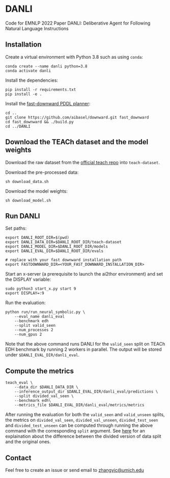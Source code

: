 # DANLI
Code for EMNLP 2022 Paper DANLI: Deliberative Agent for Following Natural Language Instructions


## Installation
Create a virtual environment with Python 3.8 such as using `conda`:
```
conda create --name danli python=3.8
conda activate danli
```
Install the dependencies:
```
pip install -r requirements.txt
pip install -e .
```
Install the [fast-downward PDDL planner](https://www.fast-downward.org/HomePage):
```
cd ..
git clone https://github.com/aibasel/downward.git fast_downward
cd fast_downward && ./build.py
cd ../DANLI
```

## Download the TEACh dataset and the model weights
Download the raw dataset from the [official teach repo](https://github.com/alexa/teach) into `teach-dataset`. 

Download the pre-processed data:
```
sh download_data.sh
```
Download the model weights: 
```
sh download_model.sh
```

## Run DANLI
Set paths:
```
export DANLI_ROOT_DIR=$(pwd)
export DANLI_DATA_DIR=$DANLI_ROOT_DIR/teach-dataset
export DANLI_MODEL_DIR=$DANLI_ROOT_DIR/models
export DANLI_EVAL_DIR=$DANLI_ROOT_DIR/evals

# replace with your fast downward installation path
export FASTDOWNWARD_DIR=<YOUR_FAST_DOWNWARD_INSTALLATION_DIR>
```

Start an x-server (a prerequisite to launch the ai2thor environment) and set the DISPLAY variable:
```
sudo python3 start_x.py start 9
export DISPLAY=:9
```

Run the evaluation:
```
python run/run_neural_symbolic.py \
    --eval_name danli_eval
    --benchmark edh
    --split valid_seen
    --num_processes 2
    --num_gpus 2
```
Note that the above command runs DANLI for the `valid_seen` split on TEACh EDH benchmark by running 2 workers in parallel. The output will be stored under `$DANLI_EVAL_DIR/danli_eval`.

## Compute the metrics
```
teach_eval \
    --data_dir $DANLI_DATA_DIR \
    --inference_output_dir $DANLI_EVAL_DIR/danli_eval/predictions \
    --split divided_val_seen \
    --benchmark edh\
    --metrics_file $DANLI_EVAL_DIR/danli_eval/metrics/metrics
```
After running the evaluation for both the `valid_seen` and `valid_unseen` splits, the metrics on `divided_val_seen`, `divided_val_unseen`, `divided_test_seen` and `divided_test_unseen` can be computed through running the above command with the corresponding `split` argument. See [here](https://github.com/alexa/teach#teach-edh-offline-evaluation) for an explaination about the difference between the divided version of data split and the original ones. 

## Contact
Feel free to create an issue or send email to zhangyic@umich.edu
